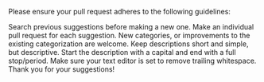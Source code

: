 Please ensure your pull request adheres to the following guidelines:

Search previous suggestions before making a new one.
Make an individual pull request for each suggestion.
New categories, or improvements to the existing categorization are welcome.
Keep descriptions short and simple, but descriptive.
Start the description with a capital and end with a full stop/period.
Make sure your text editor is set to remove trailing whitespace.
Thank you for your suggestions!
